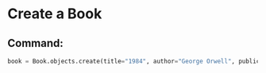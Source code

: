 # Create a Book

## Command:
```python
book = Book.objects.create(title="1984", author="George Orwell", publication_year=1949)

